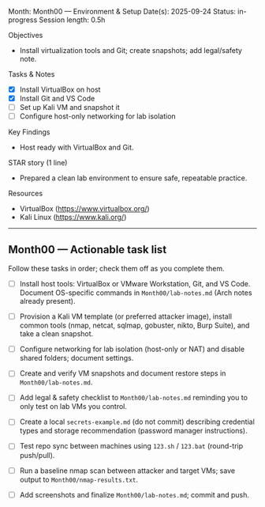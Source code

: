Month: Month00 — Environment & Setup
Date(s): 2025-09-24
Status: in-progress
Session length: 0.5h

Objectives
- Install virtualization tools and Git; create snapshots; add legal/safety note.

Tasks & Notes
- [x] Install VirtualBox on host
- [x] Install Git and VS Code
- [ ] Set up Kali VM and snapshot it
- [ ] Configure host-only networking for lab isolation

Key Findings
- Host ready with VirtualBox and Git.

STAR story (1 line)
- Prepared a clean lab environment to ensure safe, repeatable practice.

Resources
- VirtualBox (https://www.virtualbox.org/)
- Kali Linux (https://www.kali.org/)

---

## Month00 — Actionable task list

Follow these tasks in order; check them off as you complete them.

- [ ] Install host tools: VirtualBox or VMware Workstation, Git, and VS Code. Document OS-specific commands in `Month00/lab-notes.md` (Arch notes already present).
- [ ] Provision a Kali VM template (or preferred attacker image), install common tools (nmap, netcat, sqlmap, gobuster, nikto, Burp Suite), and take a clean snapshot.
- [ ] Configure networking for lab isolation (host-only or NAT) and disable shared folders; document settings.
- [ ] Create and verify VM snapshots and document restore steps in `Month00/lab-notes.md`.
- [ ] Add legal & safety checklist to `Month00/lab-notes.md` reminding you to only test on lab VMs you control.
- [ ] Create a local `secrets-example.md` (do not commit) describing credential types and storage recommendation (password manager instructions).
- [ ] Test repo sync between machines using `123.sh` / `123.bat` (round-trip push/pull).
- [ ] Run a baseline nmap scan between attacker and target VMs; save output to `Month00/nmap-results.txt`.
- [ ] Add screenshots and finalize `Month00/lab-notes.md`; commit and push.


